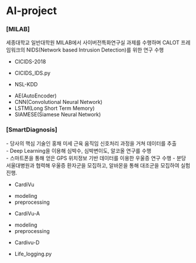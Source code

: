 <h1>AI-project</h1>

<h3>[MILAB]</h3>
 <p>세종대학교 일반대학원 MILAB에서 사이버전특화연구실 과제를 수행하며 CALOT 프레임워크의 NIDS(Network based Intrusion Detection)를 위한 연구 수행</p>

* CICIDS-2018
 - CICIDS_IDS.py
 
* NSL-KDD
 - AE(AutoEncoder)
 - CNN(Convolutional Neural Network)
 - LSTM(Long Short Term Memory)
 - SIAMESE(Siamese Neural Network)

<h3>[SmartDiagnosis]</h3>
 <p> 
  - 당사의 핵심 기술인 홍채 미세 근육 움직임 신호처리 과정을 거쳐 데이터를 추출 
  <br>
  - Deep Learning을 이용해 심박수, 심박변이도, 알코올 연구를 수행
  <br>
  - 스마트폰을 통해 얻은 GPS 위치정보 기반 데이터를 이용한 우울증 연구 수행
  - 분당 서울대병원과 협력해 우울증 환자군을 모집하고, 알바몬을 통해 대조군을 모집하여 실험 진행.
 </p>
 
 * CardiVu
  - modeling
  - preprocessing
  
 * CardiVu-A
  - modeling
  - preprocessing
  
 * Cardivu-D
  - Life_logging.py

